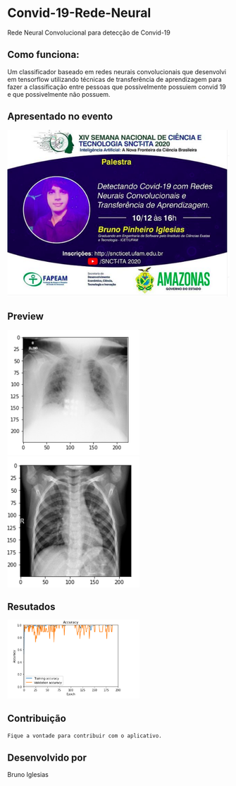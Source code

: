 # Convid-19-Rede-Neural
Rede Neural Convolucional para detecção de Convid-19


## Como funciona:

Um classificador baseado em redes neurais convolucionais que desenvolvi em tensorflow utilizando técnicas de transferência de aprendizagem para fazer a classificação entre pessoas que possivelmente possuiem convid 19 e que possivelmente não possuem.


## Apresentado no evento

<img src="https://github.com/bruiglesias/Convid-19-Rede-Neural/blob/main/event.png" width="600"/>

## Preview

<img src="https://github.com/bruiglesias/Convid-19-Rede-Neural/blob/main/convid1.png" width="300"/> <img src="https://github.com/bruiglesias/Convid-19-Rede-Neural/blob/main/convid2.png" width="300"/>  

## Resutados

<img src="https://github.com/bruiglesias/Convid-19-Rede-Neural/blob/main/convid3.png" width="300"/>


## Contribuição
```bash
Fique a vontade para contribuir com o aplicativo.
```

## Desenvolvido por
Bruno Iglesias 
